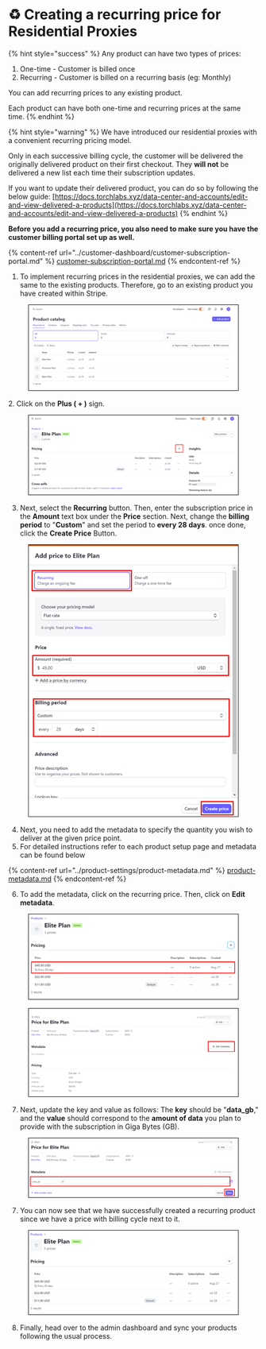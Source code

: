 # ♻️ Creating a recurring price for Residential Proxies

{% hint style="success" %}
Any product can have two types of prices:&#x20;

1. One-time - Customer is billed once
2. Recurring - Customer is billed on a recurring basis (eg: Monthly)



You can add recurring prices to any existing product.

Each product can have both one-time and recurring prices at the same time.&#x20;
{% endhint %}

{% hint style="warning" %}
We have introduced our residential proxies with a convenient recurring pricing model.

Only in each successive billing cycle, the customer will be delivered the originally delivered product on their first checkout. They **will not** be delivered a new list each time their subscription updates.

If you want to update their delivered product, you can do so by following the below guide: [https://docs.torchlabs.xyz/data-center-and-accounts/edit-and-view-delivered-a-products](https://docs.torchlabs.xyz/data-center-and-accounts/edit-and-view-delivered-a-products)
{% endhint %}

**Before you add a recurring price, you also need to make sure you have the customer billing portal set up as well.**

{% content-ref url="../customer-dashboard/customer-subscription-portal.md" %}
[customer-subscription-portal.md](../customer-dashboard/customer-subscription-portal.md)
{% endcontent-ref %}

1. To implement recurring prices in the residential proxies, we can add the same to the existing products. Therefore, go to an existing product you have created within Stripe.

<figure><img src="../.gitbook/assets/image (48).png" alt=""><figcaption></figcaption></figure>

2\. Click on the **Plus ( + )** sign.

<figure><img src="../.gitbook/assets/image (37).png" alt=""><figcaption></figcaption></figure>

3. Next, select the **Recurring** button. Then, enter the subscription price in the **Amount** text box under the **Price** section. Next, change the **billing period** to "**Custom**" and set the period to **every 28 days**. once done, click the **Create Price** Button.

<figure><img src="../.gitbook/assets/image (39).png" alt=""><figcaption></figcaption></figure>

4. Next, you need to add the metadata to specify the quantity you wish to deliver at the given price point.
5. For detailed instructions refer to each product setup page and metadata can be found below

{% content-ref url="../product-settings/product-metadata.md" %}
[product-metadata.md](../product-settings/product-metadata.md)
{% endcontent-ref %}

6. To add the metadata, click on the recurring price. Then, click on **Edit metadata**.&#x20;

<figure><img src="../.gitbook/assets/image (40).png" alt=""><figcaption></figcaption></figure>

<figure><img src="../.gitbook/assets/image (42).png" alt=""><figcaption></figcaption></figure>

7. Next, update the key and value as follows: The **key** should be "**data\_gb**," and the **value** should correspond to the **amount of data** you plan to provide with the subscription in Giga Bytes (GB).

<figure><img src="../.gitbook/assets/image (44).png" alt=""><figcaption></figcaption></figure>

7. You can now see that we have successfully created a recurring product since we have a price with billing cycle next to it.

<figure><img src="../.gitbook/assets/image (47).png" alt=""><figcaption></figcaption></figure>

8. Finally, head over to the admin dashboard and sync your products following the usual process.

